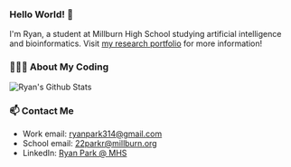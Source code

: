 ### Hello World! 👋

I'm Ryan, a student at Millburn High School studying artificial intelligence and bioinformatics. Visit [my research portfolio](https://orangese.github.io/) for more information!

### 👨🏻‍💻 About My Coding 

![Ryan's Github Stats](https://github-readme-stats.vercel.app/api?username=orangese&show_icons=true&count_private=true&include_all_commits=true)

### 📫 Contact Me

* Work email: [ryanpark314@gmail.com](mailto:ryanpark314@gmail.com)
* School email: [22parkr@millburn.org](mailto:22parkr@millburn.org)
* LinkedIn: [Ryan Park @ MHS](https://www.linkedin.com/in/ryan-park-mhs/)
